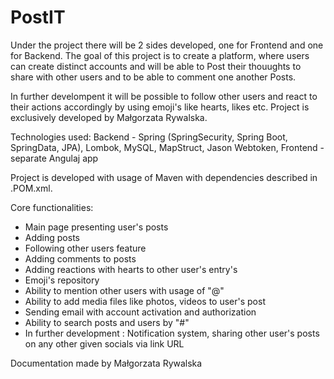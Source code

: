 # PostIT

Under the project there will be 2 sides developed, one for Frontend and one for Backend.
The goal of this project is to create a platform, where users can create distinct accounts and will be able to Post their thouughts to share with other users
and to be able to comment one another Posts.

In further develompent it will be possible to follow other users and react to their actions accordingly by using emoji's like hearts, likes etc.
Project is exclusively developed by Małgorzata Rywalska.

Technologies used:
Backend - Spring (SpringSecurity, Spring Boot, SpringData, JPA), Lombok, MySQL, MapStruct, Jason Webtoken,
Frontend - separate Angulaj app

Project is developed with usage of Maven with dependencies described in .POM.xml.

Core functionalities:
- Main page presenting user's posts
- Adding posts
- Following other users feature
- Adding comments to posts
- Adding reactions with hearts to other user's entry's
- Emoji's repository
- Ability to mention other users with usage of "@"
- Ability to add media files like photos, videos to user's post
- Sending email with account activation and authorization
- Ability to search posts and users by "#" 
- In further development : Notification system, sharing other user's posts on any other given socials via link URL

Documentation made by Małgorzata Rywalska
